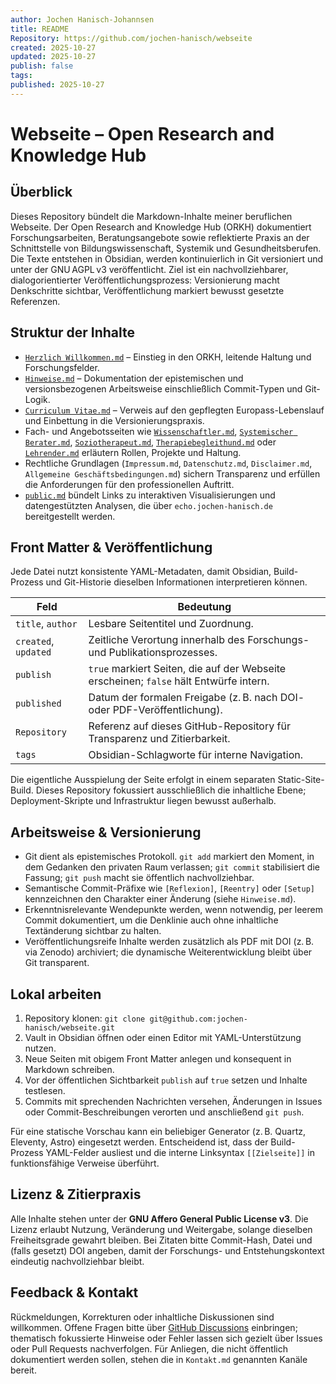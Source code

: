 ```yaml
---
author: Jochen Hanisch-Johannsen
title: README
Repository: https://github.com/jochen-hanisch/webseite
created: 2025-10-27
updated: 2025-10-27
publish: false
tags:
published: 2025-10-27
---
```


# Webseite – Open Research and Knowledge Hub

## Überblick

Dieses Repository bündelt die Markdown-Inhalte meiner beruflichen Webseite. Der Open Research and Knowledge Hub (ORKH) dokumentiert Forschungsarbeiten, Beratungsangebote sowie reflektierte Praxis an der Schnittstelle von Bildungswissenschaft, Systemik und Gesundheitsberufen. Die Texte entstehen in Obsidian, werden kontinuierlich in Git versioniert und unter der GNU AGPL v3 veröffentlicht. Ziel ist ein nachvollziehbarer, dialogorientierter Veröffentlichungsprozess: Versionierung macht Denkschritte sichtbar, Veröffentlichung markiert bewusst gesetzte Referenzen.

## Struktur der Inhalte

- [`Herzlich Willkommen.md`](Herzlich%20Willkommen.md) – Einstieg in den ORKH, leitende Haltung und Forschungsfelder.
- [`Hinweise.md`](Hinweise.md) – Dokumentation der epistemischen und versionsbezogenen Arbeitsweise einschließlich Commit-Typen und Git-Logik.
- [`Curriculum Vitae.md`](Curriculum%20Vitae.md) – Verweis auf den gepflegten Europass-Lebenslauf und Einbettung in die Versionierungspraxis.
- Fach- und Angebotsseiten wie [`Wissenschaftler.md`](Wissenschaftler.md), [`Systemischer Berater.md`](Systemischer%20Berater.md), [`Soziotherapeut.md`](Soziotherapeut.md), [`Therapiebegleithund.md`](Therapiebegleithund.md) oder [`Lehrender.md`](Lehrender.md) erläutern Rollen, Projekte und Haltung.
- Rechtliche Grundlagen (`Impressum.md`, `Datenschutz.md`, `Disclaimer.md`, `Allgemeine Geschäftsbedingungen.md`) sichern Transparenz und erfüllen die Anforderungen für den professionellen Auftritt.
- [`public.md`](public.md) bündelt Links zu interaktiven Visualisierungen und datengestützten Analysen, die über `echo.jochen-hanisch.de` bereitgestellt werden.

## Front Matter & Veröffentlichung

Jede Datei nutzt konsistente YAML-Metadaten, damit Obsidian, Build-Prozess und Git-Historie dieselben Informationen interpretieren können.

| Feld | Bedeutung |
| --- | --- |
| `title`, `author` | Lesbare Seitentitel und Zuordnung. |
| `created`, `updated` | Zeitliche Verortung innerhalb des Forschungs- und Publikationsprozesses. |
| `publish` | `true` markiert Seiten, die auf der Webseite erscheinen; `false` hält Entwürfe intern. |
| `published` | Datum der formalen Freigabe (z. B. nach DOI- oder PDF-Veröffentlichung). |
| `Repository` | Referenz auf dieses GitHub-Repository für Transparenz und Zitierbarkeit. |
| `tags` | Obsidian-Schlagworte für interne Navigation. |

Die eigentliche Ausspielung der Seite erfolgt in einem separaten Static-Site-Build. Dieses Repository fokussiert ausschließlich die inhaltliche Ebene; Deployment-Skripte und Infrastruktur liegen bewusst außerhalb.

## Arbeitsweise & Versionierung

- Git dient als epistemisches Protokoll. `git add` markiert den Moment, in dem Gedanken den privaten Raum verlassen; `git commit` stabilisiert die Fassung; `git push` macht sie öffentlich nachvollziehbar.
- Semantische Commit-Präfixe wie `[Reflexion]`, `[Reentry]` oder `[Setup]` kennzeichnen den Charakter einer Änderung (siehe `Hinweise.md`).
- Erkenntnisrelevante Wendepunkte werden, wenn notwendig, per leerem Commit dokumentiert, um die Denklinie auch ohne inhaltliche Textänderung sichtbar zu halten.
- Veröffentlichungsreife Inhalte werden zusätzlich als PDF mit DOI (z. B. via Zenodo) archiviert; die dynamische Weiterentwicklung bleibt über Git transparent.

## Lokal arbeiten

1. Repository klonen: `git clone git@github.com:jochen-hanisch/webseite.git`
2. Vault in Obsidian öffnen oder einen Editor mit YAML-Unterstützung nutzen.
3. Neue Seiten mit obigem Front Matter anlegen und konsequent in Markdown schreiben.
4. Vor der öffentlichen Sichtbarkeit `publish` auf `true` setzen und Inhalte testlesen.
5. Commits mit sprechenden Nachrichten versehen, Änderungen in Issues oder Commit-Beschreibungen verorten und anschließend `git push`.

Für eine statische Vorschau kann ein beliebiger Generator (z. B. Quartz, Eleventy, Astro) eingesetzt werden. Entscheidend ist, dass der Build-Prozess YAML-Felder ausliest und die interne Linksyntax `[[Zielseite]]` in funktionsfähige Verweise überführt.

## Lizenz & Zitierpraxis

Alle Inhalte stehen unter der **GNU Affero General Public License v3**. Die Lizenz erlaubt Nutzung, Veränderung und Weitergabe, solange dieselben Freiheitsgrade gewahrt bleiben. Bei Zitaten bitte Commit-Hash, Datei und (falls gesetzt) DOI angeben, damit der Forschungs- und Entstehungskontext eindeutig nachvollziehbar bleibt.

## Feedback & Kontakt

Rückmeldungen, Korrekturen oder inhaltliche Diskussionen sind willkommen. Offene Fragen bitte über [GitHub Discussions](https://github.com/jochen-hanisch/webseite/discussions) einbringen; thematisch fokussierte Hinweise oder Fehler lassen sich gezielt über Issues oder Pull Requests nachverfolgen. Für Anliegen, die nicht öffentlich dokumentiert werden sollen, stehen die in `Kontakt.md` genannten Kanäle bereit.
